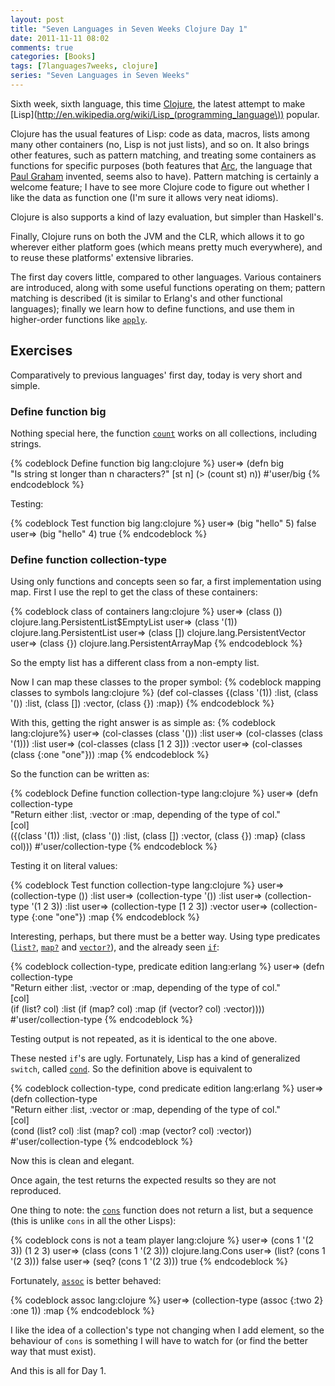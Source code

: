 ```yaml
---
layout: post
title: "Seven Languages in Seven Weeks Clojure Day 1"
date: 2011-11-11 08:02
comments: true
categories: [Books]
tags: [7languages7weeks, clojure]
series: "Seven Languages in Seven Weeks"
---
```

Sixth week, sixth language, this time [Clojure](http://clojure.org/), the latest attempt to make [Lisp](http://en.wikipedia.org/wiki/Lisp_(programming_language\)) popular.
<!--more-->
Clojure has the usual features of Lisp: code as data, macros, lists among many other containers (no, Lisp is not just lists), and so on. It also brings other features, such as pattern matching, and treating some containers as functions for specific purposes (both features that [Arc](http://arclanguage.org/), the language that [Paul Graham](http://www.paulgraham.com/) invented, seems also to have). Pattern matching is certainly a welcome feature; I have to see more Clojure code to figure out whether I like the data as function one (I'm sure it allows very neat idioms).

Clojure is also supports a kind of lazy evaluation, but simpler than Haskell's.

Finally, Clojure runs on both the JVM and the CLR, which allows it to go wherever either platform goes (which means pretty much everywhere), and to reuse these platforms' extensive libraries.

The first day covers little, compared to other languages. Various containers are introduced, along with some useful functions operating on them; pattern matching is described (it is similar to Erlang's and other functional languages); finally we learn how to define functions, and use them in higher-order functions like [`apply`](http://clojure.github.com/clojure/clojure.core-api.html#clojure.core/apply).

Exercises
---------

Comparatively to previous languages' first day, today is very short and simple.

### Define function big

Nothing special here, the function [`count`](http://clojure.github.com/clojure/clojure.core-api.html#clojure.core/count) works on all collections, including strings.

{% codeblock Define function big lang:clojure %}
user=> (defn big  
             "Is string st longer than n characters?"
             [st n]
             (> (count st) n))
#'user/big
{% endcodeblock %}

Testing:

{% codeblock Test function big lang:clojure %}
user=> (big "hello" 5)
false
user=> (big "hello" 4)
true
{% endcodeblock %}

### Define function collection-type

Using only functions and concepts seen so far, a first implementation using map. First I use the repl to get the class of these containers:

{% codeblock class of containers lang:clojure %}
user=> (class ())  
clojure.lang.PersistentList$EmptyList
user=> (class '(1))
clojure.lang.PersistentList
user=> (class []) 
clojure.lang.PersistentVector
user=> (class {})
clojure.lang.PersistentArrayMap
{% endcodeblock %}

So the empty list has a different class from a non-empty list.

Now I can map these classes to the proper symbol:
{% codeblock mapping classes to symbols lang:clojure %}
(def col-classes {(class '(1)) :list, (class '()) :list, (class []) :vector, (class {}) :map})
{% endcodeblock %}

With this, getting the right answer is as simple as:
{% codeblock lang:clojure%}
user=> (col-classes (class '()))
:list
user=> (col-classes (class '(1)))
:list
user=> (col-classes (class [1 2 3]))
:vector
user=> (col-classes (class {:one "one"}))
:map
{% endcodeblock %}

So the function can be written as:

{% codeblock Define function collection-type lang:clojure %}
user=> (defn collection-type                                                                                   
             "Return either :list, :vector or :map, depending of the type of col."                      
             [col]                                                                                      
             ({(class '(1)) :list, (class '()) :list, (class []) :vector, (class {}) :map} (class col)))
#'user/collection-type
{% endcodeblock %}

Testing it on literal values:

{% codeblock Test function collection-type lang:clojure %}
user=> (collection-type ())
:list
user=> (collection-type '())
:list
user=> (collection-type '(1 2 3))
:list
user=> (collection-type [1 2 3]) 
:vector
user=> (collection-type {:one "one"})
:map
{% endcodeblock %}

Interesting, perhaps, but there must be a better way. Using type predicates ([`list?`](http://clojure.github.com/clojure/clojure.core-api.html#clojure.core/list?), [`map?`](http://clojure.github.com/clojure/clojure.core-api.html#clojure.core/map?) and [`vector?`](http://clojure.github.com/clojure/clojure.core-api.html#clojure.core/vector?)), and the already seen [`if`](http://clojure.org/special_forms#Special%20Forms--(if%20test%20then%20else?)):

{% codeblock collection-type, predicate edition lang:erlang %}
user=> (defn collection-type                                                                                   
             "Return either :list, :vector or :map, depending of the type of col."                      
             [col]                                                                                      
             (if (list? col) :list
                 (if (map? col) :map
                     (if (vector? col) :vector))))
#'user/collection-type
{% endcodeblock %}

Testing output is not repeated, as it is identical to the one above.

These nested `if`'s are ugly. Fortunately, Lisp has a kind of generalized `switch`, called [`cond`](http://clojure.github.com/clojure/clojure.core-api.html#clojure.core/cond). So the definition above is equivalent to

{% codeblock collection-type, cond predicate edition lang:erlang %}
user=> (defn collection-type                                                                                   
             "Return either :list, :vector or :map, depending of the type of col."                      
             [col]                                                                                      
             (cond (list? col) :list
                   (map? col) :map
                   (vector? col) :vector))
#'user/collection-type
{% endcodeblock %}

Now this is clean and elegant.

Once again, the test returns the expected results so they are not reproduced.

One thing to note: the [`cons`](http://clojure.github.com/clojure/clojure.core-api.html#clojure.core/cons) function does not return a list, but a sequence (this is unlike `cons` in all the other Lisps):

{% codeblock cons is not a team player lang:clojure %}
user=> (cons 1 '(2 3))
(1 2 3)
user=> (class (cons 1 '(2 3)))
clojure.lang.Cons
user=> (list? (cons 1 '(2 3)))
false
user=> (seq? (cons 1 '(2 3)))
true
{% endcodeblock %}

Fortunately, [`assoc`](http://clojure.github.com/clojure/clojure.core-api.html#clojure.core/assoc) is better behaved:

{% codeblock assoc lang:clojure %}
user=> (collection-type (assoc  {:two 2} :one 1))
:map
{% endcodeblock %}

I like the idea of a collection's type not changing when I add element, so the behaviour of `cons` is something I will have to watch for (or find the better way that must exist).

And this is all for Day 1.